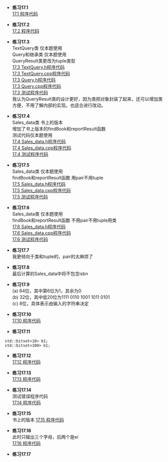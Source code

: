 * **练习17.1**  
[17.1 程序代码](17.1.cpp)  

* **练习17.2**  
[17.2 程序代码](17.2.cpp)  

* **练习17.3**  
TextQuery类 仅本题使用  
Query和继承类 仅本题使用  
QueryResult类更改为tuple类型   
[17.3 TextQuery.h程序代码](17.3/TextQuery.h)  
[17.3 TextQuery.cpp程序代码](17.3/TextQuery.cpp)  
[17.3 Query.h程序代码](17.3/Query.h)  
[17.3 Query.cpp程序代码](17.3/Query.cpp)  
[17.3 测试程序代码](17.3/main.cpp)  
我认为QueryResult类的设计更好，因为类把对象封装了起来，还可以增加类方便，不用了解内部的实现。也适合进行改动。

* **练习17.4**  
Sales_data类 书上的版本  
增加了书上版本的findBook和reportResult函数  
测试代码仅本题使用  
[17.4 Sales_data.h程序代码](17.4/Sales_data.h)  
[17.4 Sales_data.cpp程序代码](17.4/Sales_data.cpp)  
[17.4 测试程序代码](17.4/main.cpp)  

* **练习17.5**  
Sales_data类 仅本题使用  
findBook和reportResult函数 用pair不用tuple  
[17.5 Sales_data.h程序代码](17.5/Sales_data.h)  
[17.5 Sales_data.cpp程序代码](17.5/Sales_data.cpp)  
[17.5 测试程序代码](17.5/main.cpp)  

* **练习17.6**  
Sales_data类 仅本题使用  
findBook和reportResult函数 不用pair不用tuple用类  
[17.6 Sales_data.h程序代码](17.6/Sales_data.h)  
[17.6 Sales_data.cpp程序代码](17.6/Sales_data.cpp)  
[17.6 测试程序代码](17.6/main.cpp)  

* **练习17.7**  
我更倾向于类和tuple的，pair的太麻烦了  

* **练习17.8**  
最后计算的Sales_data中将不包含isbn

* **练习17.9**  
(a) 64位，其中第6位为1，其余为0  
(b) 32位，其中低20位为1111 0110 1001 1011 0101  
(c) 8位，具体表示由输入的字符串决定  

* **练习17.10**  
[17.10 程序代码](17.10.cpp)  

* **练习17.11**  
```
std::bitset<10> b1;
std::bitset<100> b1;
```

* **练习17.12**  
[17.12 程序代码](17.12.cpp)  

* **练习17.13**  
[17.13 程序代码](17.13.cpp)  

* **练习17.14**  
测试错误程序代码  
[17.14 程序代码](17.14.cpp)  

* **练习17.15**  
书上的版本
[17.15 程序代码](17.15.cpp)  

* **练习17.16**  
此时只输出三个字母，后两个是ei  
[17.16 程序代码](17.16.cpp)  

* **练习17.17**  

